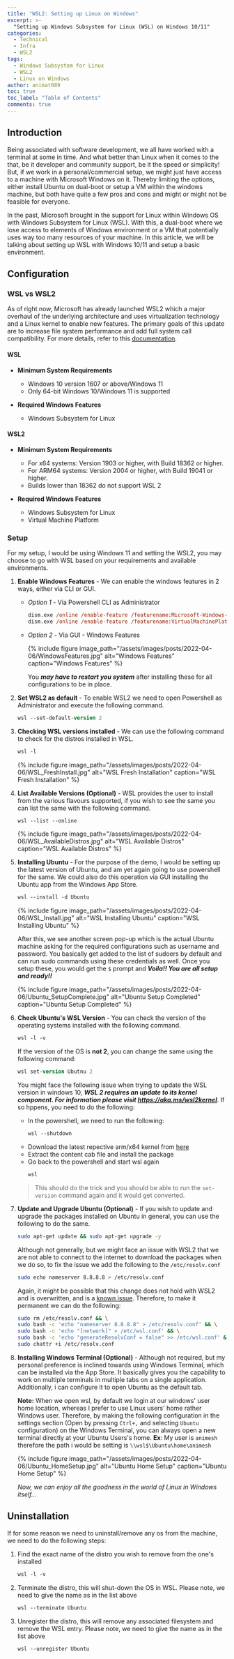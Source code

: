 ```yaml
---
title: "WSL2: Setting up Linux on Windows"
excerpt: >-
  "Setting up Windows Subsystem for Linux (WSL) on Windows 10/11"
categories:
  - Technical
  - Infra
  - WSL2
tags:
  - Windows Subsystem for Linux
  - WSL2
  - Linux on Windows
author: animat089
toc: true
toc_label: "Table of Contents"
comments: true
---
```


## Introduction

Being associated with software development, we all have worked with a terminal at some in time. And what better than Linux when it comes to the that, be it developer and community support, be it the speed or simplicity! But, if we work in a personal/commercial setup, we might just have access to a machine with Microsoft Windows on it. Thereby limiting the options, either install Ubuntu on dual-boot or setup a VM within the windows machine, but both have quite a few pros and cons and might or might not be feasible for everyone.

In the past, Microsoft brought in the support for Linux within Windows OS with Windows Subsystem for Linux (WSL). With this, a dual-boot where we lose access to elements of Windows environment or a VM that potentially uses way too many resources of your machine. In this article, we will be talking about setting up WSL with Windows 10/11 and setup a basic environment.

## Configuration

### WSL vs WSL2

As of right now, Microsoft has already launched WSL2 which a major overhaul of the underlying architecture and uses virtualization technology and a Linux kernel to enable new features. The primary goals of this update are to increase file system performance and add full system call compatibility. For more details, refer to this [documentation](https://docs.microsoft.com/en-us/windows/wsl/compare-versions).

#### WSL

- **Minimum System Requirements**
  - Windows 10 version 1607 or above/Windows 11
  - Only 64-bit Windows 10/Windows 11 is supported

- **Required Windows Features**
  - Windows Subsystem for Linux

#### WSL2

- **Minimum System Requirements**
  - For x64 systems: Version 1903 or higher, with Build 18362 or higher.
  - For ARM64 systems: Version 2004 or higher, with Build 19041 or higher.
  - Builds lower than 18362 do not support WSL 2

- **Required Windows Features**
  - Windows Subsystem for Linux
  - Virtual Machine Platform

### Setup

For my setup, I would be using Windows 11 and setting the WSL2, you may choose to go with WSL based on your requirements and available environments.

1. **Enable Windows Features** - We can enable the windows features in 2 ways, either via CLI or GUI.
   - *Option 1* - Via Powershell CLI as Administrator

      ```ps
      dism.exe /online /enable-feature /featurename:Microsoft-Windows-Subsystem-Linux /all /norestart
      dism.exe /online /enable-feature /featurename:VirtualMachinePlatform /all /norestart
      ```

   - *Option 2* - Via GUI - Windows Features

      {% include figure image_path="/assets/images/posts/2022-04-06/WindowsFeatures.jpg" alt="Windows Features" caption="Windows Features" %}
      
      You _**may have to restart you system**_ after installing these for all configurations to be in place.

2. **Set WSL2 as default** - To enable WSL2 we need to open Powershell as Administrator and execute the following command.
   
   ```ps
   wsl --set-default-version 2
   ```

3. **Checking WSL versions installed** - We can use the following command to check for the distros installed in WSL.
   
   ```ps
   wsl -l
   ```
   
   {% include figure image_path="/assets/images/posts/2022-04-06/WSL_FreshInstall.jpg" alt="WSL Fresh Installation" caption="WSL Fresh Installation" %}

4. **List Available Versions (Optional)** - WSL provides the user to install from the various flavours supported, if you wish to see the same you can list the same with the following command.

   ```ps
   wsl --list --online
   ```
  
   {% include figure image_path="/assets/images/posts/2022-04-06/WSL_AvailableDistros.jpg" alt="WSL Available Distros" caption="WSL Available Distros" %}

5. **Installing Ubuntu** - For the purpose of the demo, I would be setting up the latest version of Ubuntu, and am yet again going to use powershell for the same. We could also do this operation via GUI installing the Ubuntu app from the Windows App Store.

   ```ps
   wsl --install -d Ubuntu
   ```

   {% include figure image_path="/assets/images/posts/2022-04-06/WSL_Install.jpg" alt="WSL Installing Ubuntu" caption="WSL Installing Ubuntu" %}   
   
   After this, we see another screen pop-up which is the actual Ubuntu machine asking for the required  configurations such as username and password. You basically get added to the list of sudoers by default and can run sudo commands using these credentials as well. Once you setup these, you would get the `$` prompt and _**Voila!! You are all setup and ready!!**_  
   
   {% include figure image_path="/assets/images/posts/2022-04-06/Ubuntu_SetupComplete.jpg" alt="Ubuntu Setup Completed" caption="Ubuntu Setup Completed" %}

6. **Check Ubuntu's WSL Version** - You can check the version of the operating systems installed with the following command.

   ```ps
   wsl -l -v
   ```

   If the version of the OS is **not 2**, you can change the same using the following command:

   ```ps
   wsl set-version Ubutnu 2
   ```

   You might face the following issue when trying to update the WSL version in windows 10, _**WSL 2 requires an update to its kernel component. For information please visit https://aka.ms/wsl2kernel**_. If so hppens, you need to do the following:
   - In the powershell, we need to run the following:
      ```ps
      wsl --shutdown
      ```
   - Download the latest repective arm/x64 kernel from [here](https://www.catalog.update.microsoft.com/Search.aspx?q=wsl)
   - Extract the content cab file and install the package
   - Go back to the powershell and start wsl again
      ```ps
      wsl
      ```
   > This should do the trick and you should be able to run the `set-version` command again and it would get converted.

7. **Update and Upgrade Ubuntu (Optional)** - If you wish to update and upgrade the packages installed on Ubuntu in general, you can use the following to do the same.

   ```bash
   sudo apt-get update && sudo apt-get upgrade -y
   ```

   Although not generally, but we might face an issue with WSL2 that we are not able to connect to the internet to download the packages when we do so, to fix the issue we add the following to the `/etc/resolv.conf`

   ```bash
   sudo echo nameserver 8.8.8.8 > /etc/resolv.conf
   ```
   Again, it might be possible that this change does not hold with WSL2 and is overwritten, and is a [known issue](https://github.com/microsoft/WSL/issues/5420#issuecomment-646479747). Therefore, to make it permanent we can do the following:

   ```bash
   sudo rm /etc/resolv.conf && \
   sudo bash -c 'echo "nameserver 8.8.8.8" > /etc/resolv.conf' && \
   sudo bash -c 'echo "[network]" > /etc/wsl.conf' && \
   sudo bash -c 'echo "generateResolvConf = false" >> /etc/wsl.conf' && \
   sudo chattr +i /etc/resolv.conf
   ```

8. **Installing Windows Terminal (Optional)** - Although not required, but my personal preference is inclined towards using Windows Terminal, which can be installed via the App Store. It basically gives you the capability to work on multiple terminals in multiple tabs on a single application. Additionally, i can configure it to open Ubuntu as the default tab.

   **Note:** When we open wsl, by default we login at our windows' user home location, whereas I prefer to use Linux users' home rather Windows user. Therefore, by making the following configuration in the settings section (Open by pressing `Ctrl+,` and selecting `Ubuntu` configuration) on the Windows Terminal, you can always open a new terminal directly at your Ubuntu Users's home. **Ex**: My user is `animesh` therefore the path i would be setting is `\\wsl$\Ubuntu\home\animesh`

   {% include figure image_path="/assets/images/posts/2022-04-06/Ubuntu_HomeSetup.jpg" alt="Ubuntu Home Setup" caption="Ubuntu Home Setup" %}

   *Now, we can enjoy all the goodness in the world of Linux in Windows itself...*

## Uninstallation

If for some reason we need to uninstall/remove any os from the machine, we need to do the following steps:

1. Find the exact name of the distro you wish to remove from the one's installed
  
   ```ps
   wsl -l -v
   ```

2. Terminate the distro, this will shut-down the OS in WSL. Please note, we need to give the name as in the list above
  
   ```ps
   wsl --terminate Ubuntu
   ```

3. Unregister the distro, this will remove any associated filesystem and remove the WSL entry. Please note, we need to give the name as in the list above
  
   ```ps
   wsl --unregister Ubuntu
   ```
